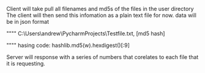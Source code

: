 Client will take pull all filenames and md5s of the files in the user directory
The client will then send this infomation as a plain text file for now.
data will be in json format

""""
C:\Users\andrew\PycharmProjects\Testfile.txt, [md5 hash]

""""
hasing code:
hashlib.md5(w).hexdigest()[:9]

Server will response with a series of numbers that corelates to each file that it is requesting.
